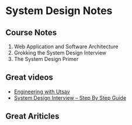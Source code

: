 # System Design Notes

## Course Notes
1. Web Application and Software Architecture
2. Grokking the System Design Interview
3. The System Design Primer

## Great videos

* [Engineering with Utsav](https://www.youtube.com/watch?v=9N2S3JZffeg&list=PL48X-p0juMPUPm-RhbMEycBZbt6BTHuoj&index=4&t=865s&ab_channel=EngineeringwithUtsav)
* [System Design Interview – Step By Step Guide](https://www.youtube.com/watch?v=bUHFg8CZFws&t=397s&ab_channel=SystemDesignInterview)

## Great Ariticles
